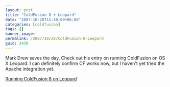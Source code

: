 ```yaml
---
layout: post
title: "ColdFusion 8 + Leopard"
date: "2007-10-28T11:10:00+06:00"
categories: [coldfusion]
tags: []
banner_image: 
permalink: /2007/10/28/ColdFusion-8-Leopard
guid: 2438
---
```


Mark Drew saves the day. Check out his entry on running ColdFusion on OS X Leopard. I can definitely confirm CF works now, but I haven't yet tried the Apache integration yet.

<a href="http://www.markdrew.co.uk/blog/index.cfm/2007/10/27/Running-ColdFusion-8-on-Leopard">Running ColdFusion 8 on Leopard</a>
